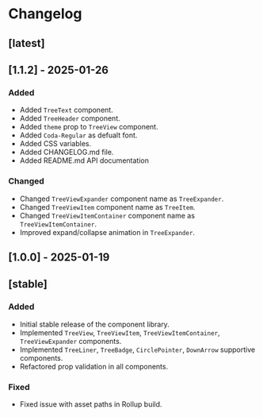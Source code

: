 # Changelog

## [latest]

## [1.1.2] - 2025-01-26

### Added
- Added `TreeText` component.
- Added `TreeHeader` component.
- Added `theme` prop to `TreeView` component.
- Added `Coda-Regular` as defualt font.
- Added CSS variables.
- Added CHANGELOG.md file.
- Added README.md API documentation

### Changed
- Changed `TreeViewExpander` component name as `TreeExpander`.
- Changed `TreeViewItem` component name as `TreeItem`.
- Changed `TreeViewItemContainer` component name as `TreeViewItemContainer`.
- Improved expand/collapse animation in `TreeExpander`.


## [1.0.0] - 2025-01-19
## [stable]

### Added
- Initial stable release of the component library.
- Implemented `TreeView`, `TreeViewItem`, `TreeViewItemContainer`, `TreeViewExpander` components.
- Implemented `TreeLiner`, `TreeBadge`, `CirclePointer`, `DownArrow` supportive components.
- Refactored prop validation in all components.

### Fixed
- Fixed issue with asset paths in Rollup build.

